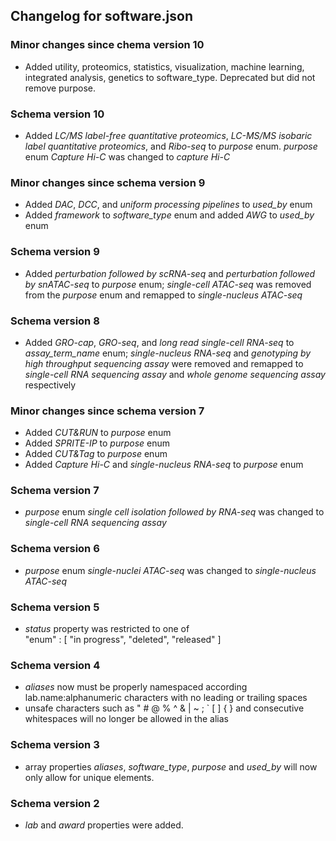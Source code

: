 ## Changelog for software.json
### Minor changes since chema version 10

* Added utility, proteomics, statistics, visualization, machine learning, integrated analysis, genetics to software_type.  Deprecated but did not remove purpose.

### Schema version 10

* Added *LC/MS label-free quantitative proteomics*, *LC-MS/MS isobaric label quantitative proteomics*, and *Ribo-seq* to *purpose* enum. *purpose* enum *Capture Hi-C* was changed to *capture Hi-C*

### Minor changes since schema version 9

* Added *DAC*, *DCC*, and *uniform processing pipelines* to *used_by* enum
* Added *framework* to *software_type* enum and added *AWG* to *used_by* enum

### Schema version 9

* Added *perturbation followed by scRNA-seq* and *perturbation followed by snATAC-seq* to *purpose* enum; *single-cell ATAC-seq* was removed from the *purpose* enum and remapped to *single-nucleus ATAC-seq*

### Schema version 8

* Added *GRO-cap*, *GRO-seq*, and *long read single-cell RNA-seq* to *assay_term_name* enum;  *single-nucleus RNA-seq* and *genotyping by high throughput sequencing assay* were removed and remapped to *single-cell RNA sequencing assay* and *whole genome sequencing assay* respectively

### Minor changes since schema version 7
* Added *CUT&RUN* to *purpose* enum
* Added *SPRITE-IP* to *purpose* enum
* Added *CUT&Tag* to *purpose* enum
* Added *Capture Hi-C* and *single-nucleus RNA-seq* to *purpose* enum

### Schema version 7

* *purpose* enum *single cell isolation followed by RNA-seq* was changed to *single-cell RNA sequencing assay*

### Schema version 6

* *purpose* enum *single-nuclei ATAC-seq* was changed to *single-nucleus ATAC-seq*

### Schema version 5

* *status* property was restricted to one of  
    "enum" : [
        "in progress",
        "deleted",
        "released"
    ]

### Schema version 4

* *aliases* now must be properly namespaced according lab.name:alphanumeric characters with no leading or trailing spaces
* unsafe characters such as " # @ % ^ & | ~ ; ` [ ] { } and consecutive whitespaces will no longer be allowed in the alias

### Schema version 3

* array properties *aliases*, *software_type*, *purpose* and *used_by* will now only allow for unique elements.

### Schema version 2

* *lab* and *award* properties were added.
